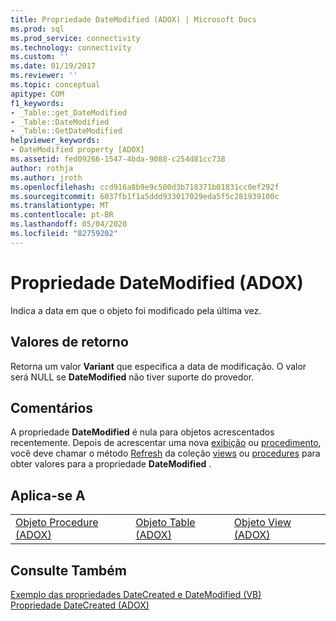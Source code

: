 ```yaml
---
title: Propriedade DateModified (ADOX) | Microsoft Docs
ms.prod: sql
ms.prod_service: connectivity
ms.technology: connectivity
ms.custom: ''
ms.date: 01/19/2017
ms.reviewer: ''
ms.topic: conceptual
apitype: COM
f1_keywords:
- _Table::get_DateModified
- _Table::DateModified
- _Table::GetDateModified
helpviewer_keywords:
- DateModified property [ADOX]
ms.assetid: fed09266-1547-4bda-9088-c254d81cc738
author: rothja
ms.author: jroth
ms.openlocfilehash: ccd916a8b9e9c500d3b718371b01831cc0ef292f
ms.sourcegitcommit: 6037fb1f1a5ddd933017029eda5f5c281939100c
ms.translationtype: MT
ms.contentlocale: pt-BR
ms.lasthandoff: 05/04/2020
ms.locfileid: "82759202"
---
```

# <a name="datemodified-property-adox"></a>Propriedade DateModified (ADOX)
Indica a data em que o objeto foi modificado pela última vez.  
  
## <a name="return-values"></a>Valores de retorno  
 Retorna um valor **Variant** que especifica a data de modificação. O valor será NULL se **DateModified** não tiver suporte do provedor.  
  
## <a name="remarks"></a>Comentários  
 A propriedade **DateModified** é nula para objetos acrescentados recentemente. Depois de acrescentar uma nova [exibição](../../../ado/reference/adox-api/view-object-adox.md) ou [procedimento](../../../ado/reference/adox-api/procedure-object-adox.md), você deve chamar o método [Refresh](../../../ado/reference/ado-api/refresh-method-ado.md) da coleção [views](../../../ado/reference/adox-api/views-collection-adox.md) ou [procedures](../../../ado/reference/adox-api/procedures-collection-adox.md) para obter valores para a propriedade **DateModified** .  
  
## <a name="applies-to"></a>Aplica-se A  
  
||||  
|-|-|-|  
|[Objeto Procedure (ADOX)](../../../ado/reference/adox-api/procedure-object-adox.md)|[Objeto Table (ADOX)](../../../ado/reference/adox-api/table-object-adox.md)|[Objeto View (ADOX)](../../../ado/reference/adox-api/view-object-adox.md)|  
  
## <a name="see-also"></a>Consulte Também  
 [Exemplo das propriedades DateCreated e DateModified (VB)](../../../ado/reference/adox-api/datecreated-and-datemodified-properties-example-vb.md)   
 [Propriedade DateCreated (ADOX)](../../../ado/reference/adox-api/datecreated-property-adox.md)
